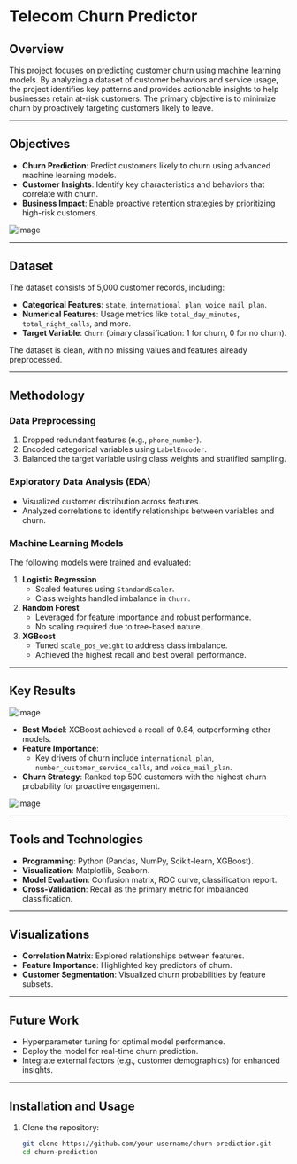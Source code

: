 # Telecom Churn Predictor

## Overview

This project focuses on predicting customer churn using machine learning models. By analyzing a dataset of customer behaviors and service usage, the project identifies key patterns and provides actionable insights to help businesses retain at-risk customers. The primary objective is to minimize churn by proactively targeting customers likely to leave.

---

## Objectives

- **Churn Prediction**: Predict customers likely to churn using advanced machine learning models.
- **Customer Insights**: Identify key characteristics and behaviors that correlate with churn.
- **Business Impact**: Enable proactive retention strategies by prioritizing high-risk customers.

![image](https://github.com/user-attachments/assets/b575b765-7168-48bc-876d-181d786212c9)

---

## Dataset

The dataset consists of 5,000 customer records, including:
- **Categorical Features**: `state`, `international_plan`, `voice_mail_plan`.
- **Numerical Features**: Usage metrics like `total_day_minutes`, `total_night_calls`, and more.
- **Target Variable**: `Churn` (binary classification: 1 for churn, 0 for no churn).

The dataset is clean, with no missing values and features already preprocessed.

---

## Methodology

### Data Preprocessing
1. Dropped redundant features (e.g., `phone_number`).
2. Encoded categorical variables using `LabelEncoder`.
3. Balanced the target variable using class weights and stratified sampling.

### Exploratory Data Analysis (EDA)
- Visualized customer distribution across features.
- Analyzed correlations to identify relationships between variables and churn.

### Machine Learning Models
The following models were trained and evaluated:
1. **Logistic Regression**
   - Scaled features using `StandardScaler`.
   - Class weights handled imbalance in `Churn`.
2. **Random Forest**
   - Leveraged for feature importance and robust performance.
   - No scaling required due to tree-based nature.
3. **XGBoost**
   - Tuned `scale_pos_weight` to address class imbalance.
   - Achieved the highest recall and best overall performance.

---

## Key Results

![image](https://github.com/user-attachments/assets/14730bd4-4955-472f-acdf-db4a172147fc)

- **Best Model**: XGBoost achieved a recall of 0.84, outperforming other models.
- **Feature Importance**:
  - Key drivers of churn include `international_plan`, `number_customer_service_calls`, and `voice_mail_plan`.
- **Churn Strategy**: Ranked top 500 customers with the highest churn probability for proactive engagement.
  
![image](https://github.com/user-attachments/assets/cb5b31ca-31ee-488d-a4dd-1e4c5729a987)

---

## Tools and Technologies

- **Programming**: Python (Pandas, NumPy, Scikit-learn, XGBoost).
- **Visualization**: Matplotlib, Seaborn.
- **Model Evaluation**: Confusion matrix, ROC curve, classification report.
- **Cross-Validation**: Recall as the primary metric for imbalanced classification.

---

## Visualizations

- **Correlation Matrix**: Explored relationships between features.
- **Feature Importance**: Highlighted key predictors of churn.
- **Customer Segmentation**: Visualized churn probabilities by feature subsets.

---

## Future Work

- Hyperparameter tuning for optimal model performance.
- Deploy the model for real-time churn prediction.
- Integrate external factors (e.g., customer demographics) for enhanced insights.

---

## Installation and Usage

1. Clone the repository:
   ```bash
   git clone https://github.com/your-username/churn-prediction.git
   cd churn-prediction
